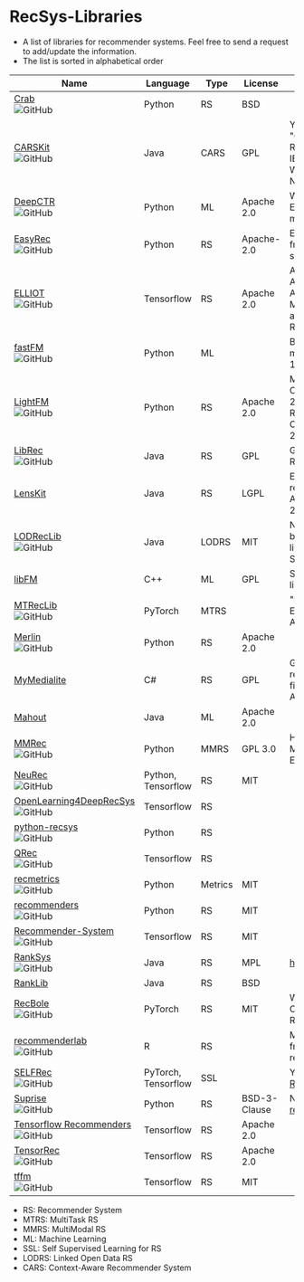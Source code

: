 # RecSys-Libraries
- A list of libraries for recommender systems. Feel free to send a request to add/update the information.
- The list is sorted in alphabetical order

| Name  | Language |  Type  | License  | Reference |
| ------------- | ------------- | ------------- | ------------- | ------------- |
| [Crab](https://github.com/muricoca/crab)<br>![GitHub](https://img.shields.io/github/stars/muricoca/crab) | Python  | RS  | BSD  |  |
| [CARSKit](https://github.com/irecsys/CARSKit)<br>![GitHub](https://img.shields.io/github/stars/irecsys/CARSKit) | Java  | CARS  | GPL  | Yong Zheng, Bamshad Mobasher, Robin Burke. "CARSKit: A Java-Based Context-aware Recommendation Engine", Proceedings of the 15th IEEE International Conference on Data Mining (ICDM) Workshops, pp. 1668-1671, Atlantic City, NJ, USA, Nov 2015  |
| [DeepCTR](https://github.com/shenweichen/deepctr)<br>![GitHub](https://img.shields.io/github/stars/shenweichen/deepctr) | Python | ML |  Apache 2.0  | Weichen Shen, DeepCTR: Easy-to-use,Modular and Extendible package of deep-learning based CTR models, 2017|
| [EasyRec](https://github.com/alibaba/EasyRec)<br>![GitHub](https://img.shields.io/github/stars/alibaba/EasyRec)  | Python  | RS  | Apache-2.0  | EasyRec: An easy-to-use, extendable and efficient framework for building industrial recommendation systems, AAAI'23  |
| [ELLIOT](https://github.com/sisinflab/elliot)<br>![GitHub](https://img.shields.io/github/stars/sisinflab/elliot) | Tensorflow | RS|  Apache 2.0  |Anelli, Vito Walter and Bellogin, Alejandro and Ferrara, Antonio and Malitesta, Daniele and Merra, Felice Antonio and Pomo, Claudio and Donini, Francesco Maria and Di Noia, Tommaso, Elliot: A Comprehensive and Rigorous Framework for Reproducible Recommender Systems Evaluation, SIGIR'21 |
| [fastFM](https://github.com/ibayer/fastFM/)<br>![GitHub](https://img.shields.io/github/stars/ibayer/fastFM)  | Python  | ML  |   | Bayer, Immanuel. "fastFM: A library for factorization machines." Journal of Machine Learning Research 17.184 (2016): 1-5.  |
| [LightFM](https://github.com/lyst/lightfm)<br>![GitHub](https://img.shields.io/github/stars/lyst/lightfm)  | Python  | RS | Apache 2.0  | Maciej Kula, Metadata Embeddings for User and Item Cold-start Recommendations. Proceedings of the 2nd Workshop on New Trends on Content-Based Recommender Systems co-located with 9th {ACM} Conference on Recommender Systems (RecSys 2015), Vienna, Austria, September 16-20, 2015.  |
| [LibRec](https://github.com/guoguibing/librec)<br>![GitHub](https://img.shields.io/github/stars/guoguibing/librec)  | Java  | RS  | GPL  | Guo, Guibing, et al. "LibRec: A Java Library for Recommender Systems." UMAP Workshops. 2015.  |
| [LensKit](http://lenskit.org/)  | Java  | RS  | LGPL  | Ekstrand, Michael D., et al. "LensKit: a modular recommender framework." Proceedings of the fifth ACM conference on Recommender systems. ACM, 2011.  |
| [LODRecLib](https://github.com/sisinflab/lodreclib)<br>![GitHub](https://img.shields.io/github/stars/sisinflab/lodreclib)  | Java  | LODRS  | MIT  | Noia, Tommaso Di, et al. "Sprank: Semantic path-based ranking for top-n recommendations using linked open data." ACM Transactions on Intelligent Systems and Technology (TIST) 8.1 (2016): 9.  |
| [libFM](http://www.libfm.org/)  | C++  | ML  | GPL  | Steffen Rendle (2012): Factorization Machines with libFM, in ACM Trans. Intell. Syst. Technol., 3(3), May  |
| [MTRecLib](https://github.com/easezyc/Multitask-Recommendation-Library)<br>![GitHub](https://img.shields.io/github/stars/easezyc/Multitask-Recommendation-Library)  | PyTorch  | MTRS  |   | "Learning to Expand Audience via Meta Hybrid Experts and Critics for Recommendation and Advertising" KDD'21|
| [Merlin](https://github.com/NVIDIA-Merlin/Merlin)<br>![GitHub](https://img.shields.io/github/stars/NVIDIA-Merlin/Merlin)  | Python  | RS  |  Apache 2.0 |  |
| [MyMedialite](http://mymedialite.net/)  | C#  | RS  | GPL  | Gantner, Zeno, et al. "MyMediaLite: A free recommender system library." Proceedings of the fifth ACM conference on Recommender systems. ACM, 2011.  |
| [Mahout](http://mahout.apache.org/)  | Java  | ML  | Apache 2.0  |   |
| [MMRec](https://github.com/enoche/MMRec)<br>![GitHub](https://img.shields.io/github/stars/enoche/MMRec)  | Python  | MMRS  | GPL 3.0  | Hongyu Zhou, et al. "A Comprehensive Survey on Multimodal Recommender Systems: Taxonomy, Evaluation, and Future Directions". arXiv:2302.04473  |
| [NeuRec](https://github.com/wubinzzu/NeuRec)<br>![GitHub](https://img.shields.io/github/stars/wubinzzu/NeuRec)  | Python, Tensorflow |RS |  MIT |   |
| [OpenLearning4DeepRecSys](https://github.com/Leavingseason/OpenLearning4DeepRecsys)<br>![GitHub](https://img.shields.io/github/stars/Leavingseason/OpenLearning4DeepRecsys)   | Tensorflow  | RS |   |   |
| [python-recsys](https://github.com/ocelma/python-recsys)<br>![GitHub](https://img.shields.io/github/stars/ocelma/python-recsys)   | Python  | RS  |   |   |
| [QRec](https://github.com/Coder-Yu/QRec)<br>![GitHub](https://img.shields.io/github/stars/Coder-Yu/QRec)  | Tensorflow | RS|   | |
| [recmetrics](https://github.com/statisticianinstilettos/recmetrics)<br>![GitHub](https://img.shields.io/github/stars/statisticianinstilettos/recmetrics)  | Python | Metrics | MIT | |
| [recommenders](https://github.com/recommenders-team/recommenders)<br>![GitHub](https://img.shields.io/github/stars/recommenders-team/recommenders)  | Python | RS | MIT | |
| [Recommender-System](https://github.com/SSSxCCC/Recommender-System)<br>![GitHub](https://img.shields.io/github/stars/SSSxCCC/Recommender-System) | Tensorflow | RS |  MIT  ||
| [RankSys](https://github.com/RankSys/RankSys)<br>![GitHub](https://img.shields.io/github/stars/RankSys/RankSys)  | Java  | RS  |  MPL | https://github.com/RankSys/RankSys/wiki/References  |
| [RankLib](https://sourceforge.net/p/lemur/wiki/RankLib/)  | Java  | RS | BSD  |   |
| [RecBole](https://github.com/RUCAIBox/RecBole)<br>![GitHub](https://img.shields.io/github/stars/RUCAIBox/RecBole) | PyTorch | RS|   MIT  | Wayne Xin Zhao et. al, RecBole: Towards a Unified, Comprehensive and Efficient Framework for Recommendation Algorithms, CIKM'21|
| [recommenderlab](https://github.com/mhahsler/recommenderlab)<br>![GitHub](https://img.shields.io/github/stars/mhahsler/recommenderlab) | R | RS|     | Michael Hahsler (2022) recommenderlab: An R framework for developing and testing recommendation algorithms. arXiv:2205.12371 |
| [SELFRec](https://github.com/Coder-Yu/SELFRec)<br>![GitHub](https://img.shields.io/github/stars/Coder-Yu/SELFRec) | PyTorch, Tensorflow | SSL |   |Yu, Junliang et. al, [Self-Supervised Learning for Recommender Systems: A Survey](https://arxiv.org/abs/2203.15876) |
| [Suprise](https://github.com/NicolasHug/Surprise)<br>![GitHub](https://img.shields.io/github/stars/NicolasHug/Surprise) | Python | RS | BSD-3-Clause | Nicolas Hug, [Surprise: A Python library for recommender systems](https://joss.theoj.org/papers/10.21105/joss.02174)
| [Tensorflow Recommenders](https://github.com/tensorflow/recommenders)<br>![GitHub](https://img.shields.io/github/stars/tensorflow/recommenders) | Tensorflow | RS|  Apache 2.0  | |
| [TensorRec](https://github.com/jfkirk/tensorrec)<br>![GitHub](https://img.shields.io/github/stars/jfkirk/tensorrec)  | Tensorflow  | RS  | Apache 2.0  |   |
| [tffm](https://github.com/geffy/tffm)<br>![GitHub](https://img.shields.io/github/stars/geffy/tffm)  | Tensorflow  | RS  | MIT  |   |


- RS: Recommender System
- MTRS: MultiTask RS
- MMRS: MultiModal RS
- ML: Machine Learning
- SSL: Self Supervised Learning for RS
- LODRS: Linked Open Data RS
- CARS: Context-Aware Recommender System
